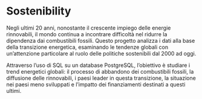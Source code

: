 # Sostenibility
Negli ultimi 20 anni, nonostante il crescente impiego delle energie rinnovabili, 
il mondo continua a incontrare difficoltà nel ridurre la dipendenza dai combustibili fossili.
Questo progetto analizza i dati alla base della transizione energetica, 
esaminando le tendenze globali con un’attenzione particolare al ruolo delle politiche sostenibili dal 2000 ad oggi.

Attraverso l’uso di SQL su un database PostgreSQL, l’obiettivo è studiare i trend energetici globali:
il processo di abbandono dei combustibili fossili, la diffusione delle rinnovabili, i paesi leader in questa transizione, 
la situazione nei paesi meno sviluppati e l’impatto dei finanziamenti destinati a questi ultimi.
